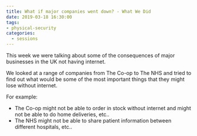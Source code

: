```yaml
---
title: What if major companies went down? - What We Did
date: 2019-03-18 16:30:00
tags:
- physical-security
categories:
  - sessions
---
```

This week we were talking about some of the consequences of major businesses in the UK not having internet.

We looked at a range of companies from The Co-op to The NHS and tried to find out what would be some of the most important things that they might lose without internet.

For example:
* The Co-op might not be able to order in stock without internet and might not be able to do home deliveries, etc..
* The NHS might not be able to share patient information between different hospitals, etc..